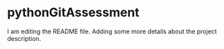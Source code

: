 # pythonGitAssessment
I am editing the README file. Adding some more details about the project description.
